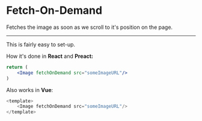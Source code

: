 # Fetch-On-Demand

Fetches the image as soon as we scroll to it's position on the page.

---

This is fairly easy to set-up.

How it's done in **React** and **Preact:**

```jsx
return (
    <Image fetchOnDemand src="someImageURL"/>
)
```

Also works in **Vue**:

```js
<template>
    <Image fetchOnDemand src="someImageURL"/>
</template>
```



